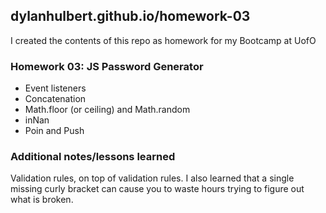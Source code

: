 ## dylanhulbert.github.io/homework-03
I created the contents of this repo as homework for my Bootcamp at UofO
### Homework 03: JS Password Generator
* Event listeners
* Concatenation
* Math.floor (or ceiling) and Math.random
* inNan
* Poin and Push
### Additional notes/lessons learned
Validation rules, on top of validation rules.  I also learned that a single missing curly bracket can cause you to waste hours trying to figure out what is broken.
